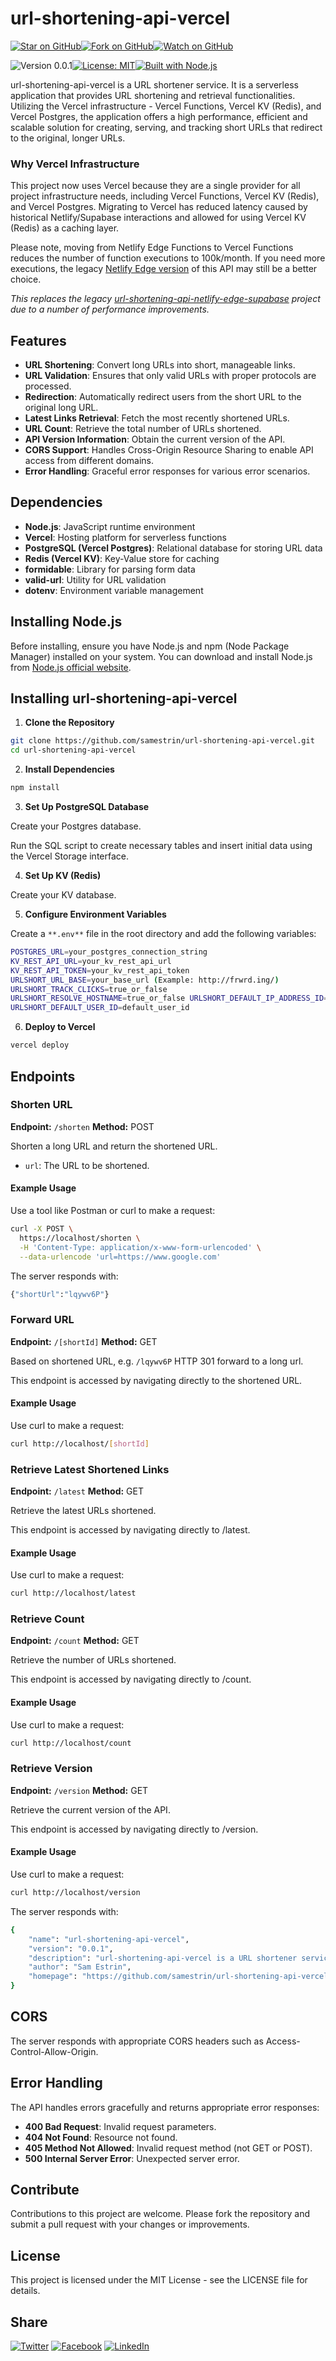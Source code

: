 # url-shortening-api-vercel

[![Star on GitHub](https://img.shields.io/github/stars/samestrin/url-shortening-api-vercel?style=social)](https://github.com/samestrin/url-shortening-api-vercel/stargazers)[![Fork on GitHub](https://img.shields.io/github/forks/samestrin/url-shortening-api-vercel?style=social)](https://github.com/samestrin/url-shortening-api-vercel/network/members)[![Watch on GitHub](https://img.shields.io/github/watchers/samestrin/url-shortening-api-vercel?style=social)](https://github.com/samestrin/url-shortening-api-vercel/watchers)

![Version 0.0.1](https://img.shields.io/badge/Version-0.0.1-blue)[![License: MIT](https://img.shields.io/badge/License-MIT-yellow.svg)](https://opensource.org/licenses/MIT)[![Built with Node.js](https://img.shields.io/badge/Built%20with-Node.js-green)](https://nodejs.org/)

url-shortening-api-vercel is a URL shortener service. It is a serverless application that provides URL shortening and retrieval functionalities. Utilizing the Vercel infrastructure - Vercel Functions, Vercel KV (Redis), and Vercel Postgres, the application offers a high performance, efficient and scalable solution for creating, serving, and tracking short URLs that redirect to the original, longer URLs.

### Why Vercel Infrastructure

This project now uses Vercel because they are a single provider for all project infrastructure needs, including Vercel Functions, Vercel KV (Redis), and Vercel Postgres. Migrating to Vercel has reduced latency caused by historical Netlify/Supabase interactions and allowed for using Vercel KV (Redis) as a caching layer.

Please note, moving from Netlify Edge Functions to Vercel Functions reduces the number of function executions to 100k/month. If you need more executions, the legacy [Netlify Edge version](https://github.com/samestrin/url-shortening-api-netlify-edge-supabase) of this API may still be a better choice.

_This replaces the legacy [url-shortening-api-netlify-edge-supabase](https://github.com/samestrin/url-shortening-api-netlify-edge-supabase) project due to a number of performance improvements._

## Features

- **URL Shortening**: Convert long URLs into short, manageable links.
- **URL Validation**: Ensures that only valid URLs with proper protocols are processed.
- **Redirection**: Automatically redirect users from the short URL to the original long URL.
- **Latest Links Retrieval**: Fetch the most recently shortened URLs.
- **URL Count**: Retrieve the total number of URLs shortened.
- **API Version Information**: Obtain the current version of the API.
- **CORS Support**: Handles Cross-Origin Resource Sharing to enable API access from different domains.
- **Error Handling**: Graceful error responses for various error scenarios.

## Dependencies

- **Node.js**: JavaScript runtime environment
- **Vercel**: Hosting platform for serverless functions
- **PostgreSQL (Vercel Postgres)**: Relational database for storing URL data
- **Redis (Vercel KV)**: Key-Value store for caching
- **formidable**: Library for parsing form data
- **valid-url**: Utility for URL validation
- **dotenv**: Environment variable management

## Installing Node.js

Before installing, ensure you have Node.js and npm (Node Package Manager) installed on your system. You can download and install Node.js from [Node.js official website](https://nodejs.org/).

## Installing url-shortening-api-vercel

1.  **Clone the Repository**

```bash
git clone https://github.com/samestrin/url-shortening-api-vercel.git
cd url-shortening-api-vercel
```

2.  **Install Dependencies**

```bash
npm install
```

3.  **Set Up PostgreSQL Database**

Create your Postgres database.

Run the SQL script to create necessary tables and insert initial data using the Vercel Storage interface.

4.  **Set Up KV (Redis)**

Create your KV database.

5.  **Configure Environment Variables**

Create a `**.env**` file in the root directory and add the following variables:

```bash
POSTGRES_URL=your_postgres_connection_string
KV_REST_API_URL=your_kv_rest_api_url
KV_REST_API_TOKEN=your_kv_rest_api_token
URLSHORT_URL_BASE=your_base_url (Example: http://frwrd.ing/)
URLSHORT_TRACK_CLICKS=true_or_false
URLSHORT_RESOLVE_HOSTNAME=true_or_false URLSHORT_DEFAULT_IP_ADDRESS_ID=default_ip_address_id URLSHORT_DEFAULT_HOSTNAME_ID=default_hostname_id
URLSHORT_DEFAULT_USER_ID=default_user_id
```

6.  **Deploy to Vercel**

```bash
vercel deploy
```

## Endpoints

### Shorten URL

**Endpoint:** `/shorten` **Method:** POST

Shorten a long URL and return the shortened URL.

- `url`: The URL to be shortened.

#### **Example Usage**

Use a tool like Postman or curl to make a request:

```bash
curl -X POST \
  https://localhost/shorten \
  -H 'Content-Type: application/x-www-form-urlencoded' \
  --data-urlencode 'url=https://www.google.com'
```

The server responds with:

```bash
{"shortUrl":"lqywv6P"}
```

### Forward URL

**Endpoint:** `/[shortId]` **Method:** GET

Based on shortened URL, e.g. `/lqywv6P` HTTP 301 forward to a long url.

This endpoint is accessed by navigating directly to the shortened URL.

#### **Example Usage**

Use curl to make a request:

```bash
curl http://localhost/[shortId]
```

### Retrieve Latest Shortened Links

**Endpoint:** `/latest` **Method:** GET

Retrieve the latest URLs shortened.

This endpoint is accessed by navigating directly to /latest.

#### **Example Usage**

Use curl to make a request:

```bash
curl http://localhost/latest
```

### Retrieve Count

**Endpoint:** `/count` **Method:** GET

Retrieve the number of URLs shortened.

This endpoint is accessed by navigating directly to /count.

#### **Example Usage**

Use curl to make a request:

```bash
curl http://localhost/count
```

### Retrieve Version

**Endpoint:** `/version` **Method:** GET

Retrieve the current version of the API.

This endpoint is accessed by navigating directly to /version.

#### **Example Usage**

Use curl to make a request:

```bash
curl http://localhost/version
```

The server responds with:

```bash
{
    "name": "url-shortening-api-vercel",
    "version": "0.0.1",
    "description": "url-shortening-api-vercel is a URL shortener service using the Vercel infrastructure - Vercel Functions, Vercel KV (Redis), and Vercel Postgres.",
    "author": "Sam Estrin",
    "homepage": "https://github.com/samestrin/url-shortening-api-vercel#readme"
}
```

## CORS

The server responds with appropriate CORS headers such as Access-Control-Allow-Origin.

## Error Handling

The API handles errors gracefully and returns appropriate error responses:

- **400 Bad Request**: Invalid request parameters.
- **404 Not Found**: Resource not found.
- **405 Method Not Allowed**: Invalid request method (not GET or POST).
- **500 Internal Server Error**: Unexpected server error.

## Contribute

Contributions to this project are welcome. Please fork the repository and submit a pull request with your changes or improvements.

## License

This project is licensed under the MIT License - see the LICENSE file for details.

## Share

[![Twitter](https://img.shields.io/badge/X-Tweet-blue)](https://twitter.com/intent/tweet?text=Check%20out%20this%20awesome%20project!&url=https://github.com/samestrin/url-shortening-api-vercel) [![Facebook](https://img.shields.io/badge/Facebook-Share-blue)](https://www.facebook.com/sharer/sharer.php?u=https://github.com/samestrin/url-shortening-api-vercel) [![LinkedIn](https://img.shields.io/badge/LinkedIn-Share-blue)](https://www.linkedin.com/sharing/share-offsite/?url=https://github.com/samestrin/url-shortening-api-vercel)
